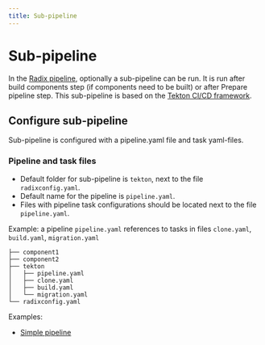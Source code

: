 ```yaml
---
title: Sub-pipeline
---
```


# Sub-pipeline

In the [Radix pipeline](../../docs/topic-concepts/#pipeline), optionally a sub-pipeline can be run. It is run after build components step (if components need to be built) or after Prepare pipeline step.  This sub-pipeline is based on the [Tekton CI/CD framework](https://tekton.dev/docs/getting-started/).

## Configure sub-pipeline
Sub-pipeline is configured with a pipeline.yaml file and task yaml-files.

### Pipeline and task files 
* Default folder for sub-pipeline is `tekton`, next to the file `radixconfig.yaml`. 
* Default name for the pipeline is `pipeline.yaml`.
* Files with pipeline task configurations should be located next to the file `pipeline.yaml`.

Example: a pipeline `pipeline.yaml` references to tasks in files `clone.yaml`, `build.yaml`, `migration.yaml`

```
├── component1
├── component2
├── tekton
│   ├── pipeline.yaml
│   ├── clone.yaml
│   ├── build.yaml
│   └── migration.yaml
└── radixconfig.yaml
```

Examples:
* [Simple pipeline](./pipeline-simple-example.md)
